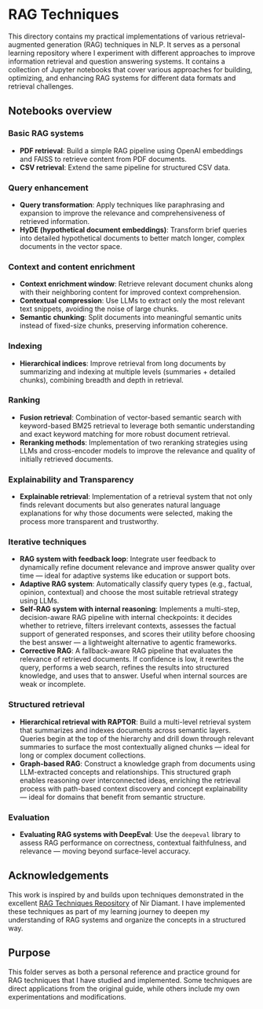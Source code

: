 # RAG Techniques

This directory contains my practical implementations of various retrieval-augmented generation (RAG) techniques in NLP. It serves as a personal learning repository where I experiment with different approaches to improve information retrieval and question answering systems. It contains a collection of Jupyter notebooks that cover various approaches for building, optimizing, and enhancing RAG systems for different data formats and retrieval challenges.


## Notebooks overview

### **Basic RAG systems**
- **PDF retrieval**: Build a simple RAG pipeline using OpenAI embeddings and FAISS to retrieve content from PDF documents.
- **CSV retrieval**: Extend the same pipeline for structured CSV data.

### **Query enhancement**
- **Query transformation**: Apply techniques like paraphrasing and expansion to improve the relevance and comprehensiveness of retrieved information.
- **HyDE (hypothetical document embeddings)**: Transform brief queries into detailed hypothetical documents to better match longer, complex documents in the vector space.

### **Context and content enrichment**
- **Context enrichment window**: Retrieve relevant document chunks along with their neighboring content for improved context comprehension.
- **Contextual compression**: Use LLMs to extract only the most relevant text snippets, avoiding the noise of large chunks.
- **Semantic chunking**: Split documents into meaningful semantic units instead of fixed-size chunks, preserving information coherence.

### **Indexing**
- **Hierarchical indices**: Improve retrieval from long documents by summarizing and indexing at multiple levels (summaries + detailed chunks), combining breadth and depth in retrieval.

### Ranking
- **Fusion retrieval**: Combination of vector-based semantic search with keyword-based BM25 retrieval to leverage both semantic understanding and exact keyword matching for more robust document retrieval.
- **Reranking methods**: Implementation of two reranking strategies using LLMs and cross-encoder models to improve the relevance and quality of initially retrieved documents.

### Explainability and Transparency
- **Explainable retrieval**: Implementation of a retrieval system that not only finds relevant documents but also generates natural language explanations for why those documents were selected, making the process more transparent and trustworthy.

### **Iterative techniques**
* **RAG system with feedback loop**: Integrate user feedback to dynamically refine document relevance and improve answer quality over time — ideal for adaptive systems like education or support bots.
* **Adaptive RAG system**: Automatically classify query types (e.g., factual, opinion, contextual) and choose the most suitable retrieval strategy using LLMs.
* **Self-RAG system with internal reasoning**: Implements a multi-step, decision-aware RAG pipeline with internal checkpoints: it decides whether to retrieve, filters irrelevant contexts, assesses the factual support of generated responses, and scores their utility before choosing the best answer — a lightweight alternative to agentic frameworks.
* **Corrective RAG**: A fallback-aware RAG pipeline that evaluates the relevance of retrieved documents. If confidence is low, it rewrites the query, performs a web search, refines the results into structured knowledge, and uses that to answer. Useful when internal sources are weak or incomplete.

### **Structured retrieval**
* **Hierarchical retrieval with RAPTOR**: Build a multi-level retrieval system that summarizes and indexes documents across semantic layers. Queries begin at the top of the hierarchy and drill down through relevant summaries to surface the most contextually aligned chunks — ideal for long or complex document collections.
* **Graph-based RAG**: Construct a knowledge graph from documents using LLM-extracted concepts and relationships. This structured graph enables reasoning over interconnected ideas, enriching the retrieval process with path-based context discovery and concept explainability — ideal for domains that benefit from semantic structure.

### **Evaluation**
* **Evaluating RAG systems with DeepEval**: Use the `deepeval` library to assess RAG performance on correctness, contextual faithfulness, and relevance — moving beyond surface-level accuracy.


## Acknowledgements
This work is inspired by and builds upon techniques demonstrated in the excellent [RAG Techniques Repository](https://github.com/NirDiamant/RAG_Techniques) of Nir Diamant. I have implemented these techniques as part of my learning journey to deepen my understanding of RAG systems and organize the concepts in a structured way.

## Purpose
This folder serves as both a personal reference and practice ground for RAG techniques that I have studied and implemented. Some techniques are direct applications from the original guide, while others include my own experimentations and modifications.
